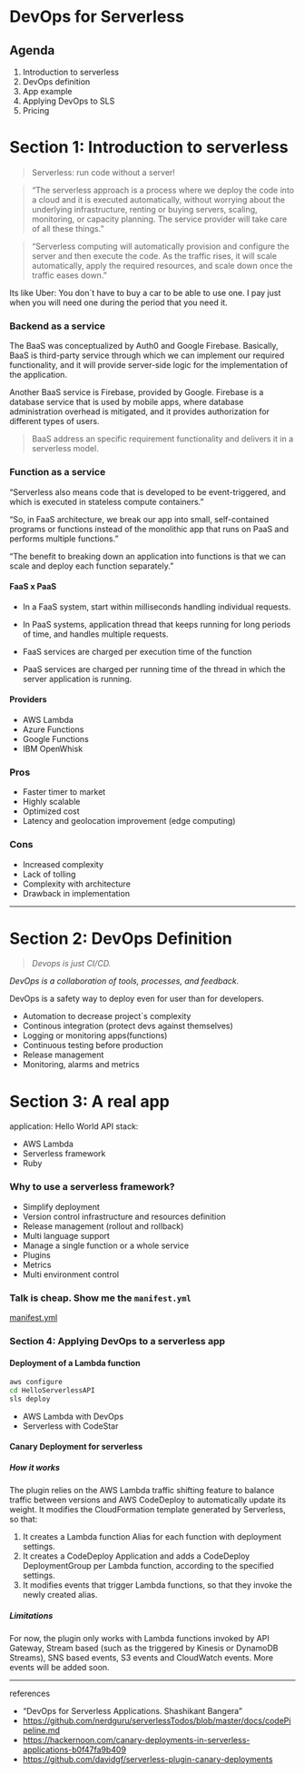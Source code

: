 # DevOps for Serverless

## Agenda
1. Introduction to serverless
2. DevOps definition
3. App example
4. Applying DevOps to SLS
5. Pricing

# Section 1: Introduction to serverless

> Serverless: run code without a server!

> “The serverless approach is a process where we deploy the code into a cloud and it is executed automatically, without worrying about the underlying infrastructure, renting or buying servers, scaling, monitoring, or capacity planning. The service provider will take care of all these things.”

>“Serverless computing will automatically provision and configure the server and then execute the code. As the traffic rises, it will scale automatically, apply the required resources, and scale down once the traffic eases down.”

Its like Uber: You don`t have to buy a car to be able to use one. I pay just when you will need one during the period that you need it.

### Backend as a service

The BaaS was conceptualized by Auth0 and Google Firebase. Basically, BaaS is third-party service through which we can implement our required functionality, and it will provide server-side logic for the implementation of the application.

Another BaaS service is Firebase, provided by Google. Firebase is a database service that is used by mobile apps, where database administration overhead is mitigated, and it provides authorization for different types of users.

> BaaS address an specific requirement functionality and delivers it in a serverless model.

### Function as a service

“Serverless also means code that is developed to be event-triggered, and which is executed in stateless compute containers.”

“So, in FaaS architecture, we break our app into small, self-contained programs or functions instead of the monolithic app that runs on PaaS and performs multiple functions.”

“The benefit to breaking down an application into functions is that we can scale and deploy each function separately.”

#### FaaS x PaaS
- In a FaaS system, start within milliseconds handling individual requests.
- In PaaS systems, application thread that keeps running for long periods of time, and handles multiple requests.

- FaaS services are charged per execution time of the function
- PaaS services are charged per running time of the thread in which the server application is running.

#### Providers

- AWS Lambda
- Azure Functions
- Google Functions
- IBM OpenWhisk

### Pros

- Faster timer to market
- Highly scalable
- Optimized cost
- Latency and geolocation improvement (edge computing)

### Cons

- Increased complexity
- Lack of tolling
- Complexity with architecture
- Drawback in implementation
---
# Section 2: DevOps Definition

> *Devops is just CI/CD.*

*DevOps is a collaboration of tools, processes, and feedback.*

DevOps is a safety way to deploy even for user than for developers.

- Automation to decrease project`s complexity
- Continous integration (protect devs against themselves)
- Logging or monitoring apps(functions)
- Continuous testing before production
- Release management
- Monitoring, alarms and metrics

# Section 3: A real app

application: Hello World API
stack:
- AWS Lambda
- Serverless framework
- Ruby

### Why to use a serverless framework?

- Simplify deployment
- Version control infrastructure and resources definition
- Release management (rollout and rollback)
- Multi language support
- Manage a single function or a whole service
- Plugins
- Metrics
- Multi environment control

### Talk is cheap. Show me the `manifest.yml`

[manifest.yml](./serverless.yml)

### Section 4: Applying DevOps to a serverless app

#### Deployment of a Lambda function
```sh
aws configure
cd HelloServerlessAPI
sls deploy
```

- AWS Lambda with DevOps
- Serverless with CodeStar
#### Canary Deployment for serverless

##### How it works

The plugin relies on the AWS Lambda traffic shifting feature to balance traffic between versions and AWS CodeDeploy to automatically update its weight. It modifies the CloudFormation template generated by Serverless, so that:

1. It creates a Lambda function Alias for each function with deployment settings.
2. It creates a CodeDeploy Application and adds a CodeDeploy DeploymentGroup per Lambda function, according to the specified settings.
3. It modifies events that trigger Lambda functions, so that they invoke the newly created alias.

##### Limitations
For now, the plugin only works with Lambda functions invoked by API Gateway, Stream based (such as the triggered by Kinesis or DynamoDB Streams), SNS based events, S3 events and CloudWatch events. More events will be added soon.

---
references

- “DevOps for Serverless Applications. Shashikant Bangera”
- https://github.com/nerdguru/serverlessTodos/blob/master/docs/codePipeline.md
- https://hackernoon.com/canary-deployments-in-serverless-applications-b0f47fa9b409
- https://github.com/davidgf/serverless-plugin-canary-deployments